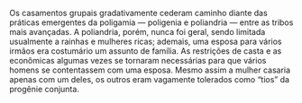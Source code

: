 ﻿Os casamentos grupais gradativamente cederam caminho diante das práticas emergentes da poligamia — poligenia e poliandria — entre as tribos mais avançadas. A poliandria, porém, nunca foi geral, sendo limitada usualmente a rainhas e mulheres ricas; ademais, uma esposa para vários irmãos era costumário um assunto de família. As restrições de casta e as econômicas algumas vezes se tornaram necessárias para que vários homens se contentassem com uma esposa. Mesmo assim a mulher casaria apenas com um deles, os outros eram vagamente tolerados como “tios” da progênie conjunta.